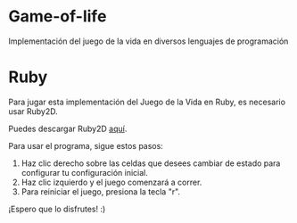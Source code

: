 # Game-of-life
Implementación del juego de la vida en diversos lenguajes de programación


# Ruby

Para jugar esta implementación del Juego de la Vida en Ruby, es necesario usar Ruby2D.

Puedes descargar Ruby2D [aquí](https://www.ruby2d.com/).

Para usar el programa, sigue estos pasos:
1. Haz clic derecho sobre las celdas que desees cambiar de estado para configurar tu configuración inicial.
2. Haz clic izquierdo y el juego comenzará a correr.
3. Para reiniciar el juego, presiona la tecla "r".

¡Espero que lo disfrutes! :)
